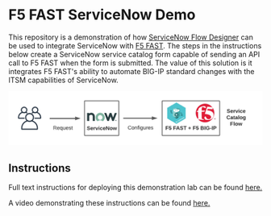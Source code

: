 # F5 FAST ServiceNow Demo

This repository is a demonstration of how [ServiceNow Flow Designer](https://www.servicenow.com/products/platform-flow-designer.html) can be used to integrate ServiceNow with [F5 FAST](https://clouddocs.f5.com/products/extensions/f5-appsvcs-templates/latest/). The steps in the instructions below create a ServiceNow service catalog form capable of sending an API call to F5 FAST when the form is submitted. The value of this solution is it integrates F5 FAST's ability to automate BIG-IP standard changes with the ITSM capabilities of ServiceNow.

![flow diagram](images/1.png)

## Instructions

Full text instructions for deploying this demonstration lab can be found [here.](docs/instructions.md)

A video demonstrating these instructions can be found [here.](https://www.youtube.com/watch?v=xYAOlFrnqCE)

